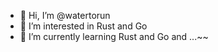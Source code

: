 - 👋 Hi, I’m @watertorun
- 👀 I’m interested in Rust and Go
- 🌱 I’m currently learning Rust and Go and ...~~

<!---
watertorun/watertorun is a ✨ special ✨ repository because its `README.md` (this file) appears on your GitHub profile.
You can click the Preview link to take a look at your changes.
--->
